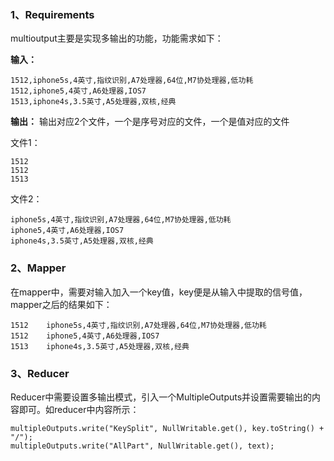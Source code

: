 ### 1、Requirements
multioutput主要是实现多输出的功能，功能需求如下：

**输入：**
```
1512,iphone5s,4英寸,指纹识别,A7处理器,64位,M7协处理器,低功耗
1512,iphone5,4英寸,A6处理器,IOS7
1513,iphone4s,3.5英寸,A5处理器,双核,经典
```

**输出：**
输出对应2个文件，一个是序号对应的文件，一个是值对应的文件

文件1：
```
1512
1512
1513
```

文件2：
```
iphone5s,4英寸,指纹识别,A7处理器,64位,M7协处理器,低功耗
iphone5,4英寸,A6处理器,IOS7
iphone4s,3.5英寸,A5处理器,双核,经典
```


### 2、Mapper
在mapper中，需要对输入加入一个key值，key便是从输入中提取的信号值，mapper之后的结果如下：
```
1512    iphone5s,4英寸,指纹识别,A7处理器,64位,M7协处理器,低功耗
1512    iphone5,4英寸,A6处理器,IOS7
1513    iphone4s,3.5英寸,A5处理器,双核,经典
```

### 3、Reducer
Reducer中需要设置多输出模式，引入一个MultipleOutputs并设置需要输出的内容即可。如reducer中内容所示：
```
multipleOutputs.write("KeySplit", NullWritable.get(), key.toString() + "/"); 
multipleOutputs.write("AllPart", NullWritable.get(), text); 
```



